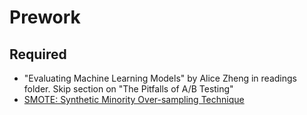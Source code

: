 Prework
======

Required
------

- "Evaluating Machine Learning Models" by Alice Zheng in readings folder. Skip section on "The Pitfalls of A/B Testing"
- [SMOTE: Synthetic Minority Over-sampling Technique](https://jair.org/index.php/jair/article/view/10302/24590)
